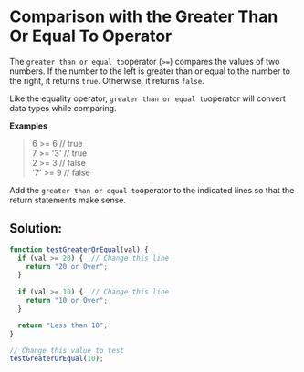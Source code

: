 # Comparison with the Greater Than Or Equal To Operator

The `greater than or equal to`operator \(`>=`\) compares the values of two numbers. If the number to the left is greater than or equal to the number to the right, it returns `true`. Otherwise, it returns `false`.

Like the equality operator, `greater than or equal to`operator will convert data types while comparing.

**Examples**

> 6 &gt;= 6 // true  
> 7 &gt;= '3' // true  
> 2 &gt;= 3 // false  
> '7' &gt;= 9 // false

Add the `greater than or equal to`operator to the indicated lines so that the return statements make sense.

## Solution:

```javascript
function testGreaterOrEqual(val) {
  if (val >= 20) {  // Change this line
    return "20 or Over";
  }
  
  if (val >= 10) {  // Change this line
    return "10 or Over";
  }

  return "Less than 10";
}

// Change this value to test
testGreaterOrEqual(10);
```


